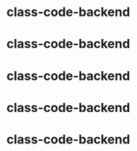 # class-code-backend
# class-code-backend
# class-code-backend
# class-code-backend
# class-code-backend
